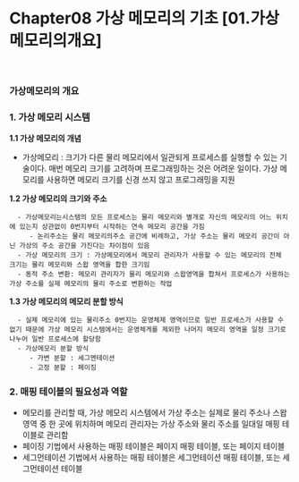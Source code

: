 # Chapter08 가상 메모리의 기초 [01.가상메모리의개요] 

<br>

### 가상메모리의 개요

<h3>1.  가상 메모리 시스템</h3>
   <b>1.1 가상 메모리의 개념</b>

   - 가상메모리 : 크기가 다른 물리 메모리에서 일관되게 프로세스를 실행할 수 있는 기술이다. 매번 메모리 크기를 고려하며 프로그래밍하는 것은 어려운 일이다. 가상 메모리를 사용하면 메모리 크기를 신경 쓰지 않고 프로그래밍을 지원
   
   <b>1.2 가상 메모리의 크기와 주소</b>

      - 가상메모리는시스템의 모든 프로세스는 물리 메모리와 별개로 자신의 메모리의 어느 위치에 있는지 상관없이 0번지부터 시작하는 연속 메모리 공간을 가짐 
         - 논리주소는 물리 메모리의주소 공간에 비례하고, 가상 주소는 물리 메모리 공간이 아닌 가상의 주소 공간을 가진다는 차이점이 있음
      - 가상 메모리의 크기 : 가상메모리에서 메모리 관리자가 사용할 수 있는 메모리의 전체 크기는 물리 메모리와 스왑 영역을 합한 크기임
      - 동적 주소 변환: 메모리 관리자가 물리 메모리와 스왑영역을 합쳐서 프로세스가 사용하는 가상 주소를 실제 메모리의 물리 주소로 변환하는 작업

   <b>1.3 가상 메모리의 메모리 분할 방식</b>
      
      - 실제 메모리에 있는 물리주소 0번지는 운영체제 영역이므로 일반 프로세스가 사용할 수 없기 때문에 가상 메모리 시스템에서는 운영체게를 제외한 나머지 메모리 영역을 일정 크기로 나누어 일반 프로세스에 할당함
      - 가상메모리 분할 방식
         - 가변 분할 : 세그멘테이션
         - 고정 분할 : 페이징

<h3>2.  매핑 테이블의 필요성과 역할</h3>

   - 메모리를 관리할 때, 가상 메모리 시스템에서 가상 주소는 실제로 물리 주소나 스왑 영역 중 한 곳에 위치하며 메모리 관리자는 가상 주소와 물리 주소를 일대일 매핑 테이블로 관리함
   - 페이징 기법에서 사용하는 매핑 테이블은 페이지 매핑 테이블, 또는 페이지 테이블
   - 세그먼테이션 기법에서 사용하는 매핑 테이블은 세그먼테이션 매핑 테이블, 또는 세그먼테이션 테이블

      

   



``` 